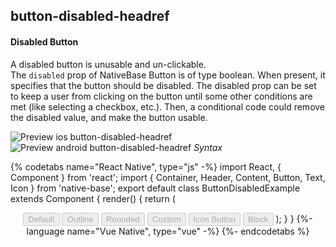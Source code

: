## button-disabled-headref
#### Disabled Button

A disabled button is unusable and un-clickable.<br />
The <code>disabled</code> prop of NativeBase Button is of type boolean. When present, it specifies that the button should be disabled. The disabled prop can be set to keep a user from clicking on the button until some other conditions are met (like selecting a checkbox, etc.). Then, a conditional code could remove the disabled value, and make the button usable.<br />

![Preview ios button-disabled-headref](https://github.com/GeekyAnts/NativeBase-KitchenSink/raw/v2.6.1/screenshots/ios/button-disabled.png)
![Preview android button-disabled-headref](https://github.com/GeekyAnts/NativeBase-KitchenSink/raw/v2.6.1/screenshots/android/button-disabled.png)
*Syntax*

{% codetabs name="React Native", type="js" -%}
import React, { Component } from 'react';
import { Container, Header, Content, Button, Text, Icon } from 'native-base';
export default class ButtonDisabledExample extends Component {
  render() {
    return (
      <Container>
        <Header />
        <Content>
          <Button disabled>
              <Text>Default</Text>
            </Button>
            <Button disabled bordered>
              <Text>Outline</Text>
            </Button>
            <Button disabled rounded>
              <Text>Rounded</Text>
            </Button>
            <Button disabled large>
              <Text>Custom</Text>
            </Button>
            <Button disabled iconRight>
              <Text>Icon Button</Text>
              <Icon name="home" />
            </Button>
            <Button disabled block>
              <Text>Block</Text>
            </Button>
        </Content>
      </Container>
    );
  }
}
{%- language name="Vue Native", type="vue" -%}
<template>
  <nb-container>
    <nb-header />
    <nb-content>
      <nb-button disabled light>
        <nb-text>Default</nb-text>
      </nb-button>
      <nb-button disabled bordered>
        <nb-text>Outline</nb-text>
      </nb-button>
      <nb-button disabled rounded>
        <nb-text>Rounded</nb-text>
      </nb-button>
      <nb-button disabled large>
        <nb-text>Custom</nb-text>
      </nb-button>
      <nb-button disabled iconRight>
        <nb-text>Icon Button</nb-text>
          <nb-icon name="home" />
      </nb-button>
      <nb-button disabled block>
        <nb-text>Block</nb-text>
      </nb-button>
    </nb-content>
  </nb-container>
</template>
{%- endcodetabs %}
<br />
